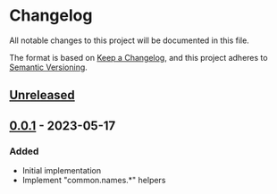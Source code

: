 # Changelog
All notable changes to this project will be documented in this file.

The format is based on [Keep a Changelog](https://keepachangelog.com/en/1.0.0/),
and this project adheres to [Semantic Versioning](https://semver.org/spec/v2.0.0.html).

## [Unreleased]

## [0.0.1] - 2023-05-17
### Added
- Initial implementation
- Implement "common.names.*" helpers

[Unreleased]: https://github.com/minicloudlabs/helm-charts/compare/common-0.0.1...HEAD
[0.0.1]: https://github.com/minicloudlabs/helm-charts/releases/tag/common-0.0.1
